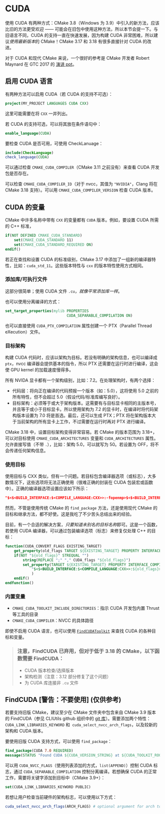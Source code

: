 # CUDA

使用 CUDA 有两种方式：CMake 3.8（Windows 为 3.9）中引入的新方法，应该比旧的方法更受欢迎 —— 可能会在旧包中使用这种方法，所以本节会提一下。与旧语言不同，CUDA 的支持一直在快速发展，因为构建 CUDA 非常困难，所以建议*使用最新版本*的 CMake！CMake 3.17 和 3.18 有很多直接针对 CUDA 的改进。

对于 CUDA 和现代 CMake 来说，一个很好的参考是 CMake 开发者 Robert Maynard 在 GTC 2017 的 [演讲 ppt](http://on-demand.gputechconf.com/gtc/2017/presentation/S7438-robert-maynard-build-systems-combining-cuda-and-machine-learning.pdf)。

## 启用 CUDA 语言

有两种方法可以启用 CUDA（若 CUDA 的支持不可选）：

```cmake
project(MY_PROJECT LANGUAGES CUDA CXX)
```

这里可能需要在将 `CXX` 一并列出。

若 CUDA 的支持可选，可以将其放在条件语句中：

```cmake
enable_language(CUDA)
```

要检查 CUDA 是否可用，可使用 CheckLanuage：

```cmake
include(CheckLanguage)
check_language(CUDA)
```

可以通过检查 `CMAKE_CUDA_COMPILER`（CMake 3.11 之前没有）来查看 CUDA 开发包是否存在。

可以检查 `CMAKE_CUDA_COMPILER_ID`（对于 nvcc，其值为 `"NVIDIA"`，Clang 将在 CMake 3.18 支持）。可以用 `CMAKE_CUDA_COMPILER_VERSION` 检查 CUDA 版本。

## CUDA 的变量

CMake 中许多名称中带有 `CXX` 的变量都有 `CUDA` 版本。例如，要设置 CUDA 所需的 C++ 标准，

```cmake
if(NOT DEFINED CMAKE_CUDA_STANDARD)
    set(CMAKE_CUDA_STANDARD 11)
    set(CMAKE_CUDA_STANDARD_REQUIRED ON)
endif()
```

若正在查找和设置 CUDA 的标准级别，CMake 3.17 中添加了一组新的编译器特性，比如：`cuda_std_11`。这些版本特性与 `cxx` 的版本特性使用方式相同。

### 添加库/可执行文件

这部分很简单；使用 CUDA 文件 `.cu`，_就像平常添加库一样_。

也可以使用分离编译的方式：

```cmake
set_target_properties(mylib PROPERTIES
                            CUDA_SEPARABLE_COMPILATION ON)
```

也可以直接使用 `CUDA_PTX_COMPILATION` 属性创建一个 PTX（Parallel Thread eXecution）文件。

### 目标架构

构建 CUDA 代码时，应该以架构为目标。若没有明确的架构信息，也可以编译成 `ptx`，nvcc 编译器会提供基本的指令，所以 PTX 还需要在运行时进行编译，这会使 GPU kernel 的加载速度慢得多。

所有 NVIDA 显卡都有一个架构级别，比如：7.2。在处理架构时，有两个选择：

- 代码层：将向正在编译的代码预报一个版本（如：5.0），这将使用 5.0 之前的所有特性，但不会超过 5.0（假设代码/标准库编写良好）。
- 目标架构：必须等于或大于架构版本。这需要有与目标显卡相同的主版本号，并且等于或小于目标显卡。所以使用架构为 7.2 的显卡时，在编译时将代码架构版本设置为 7.0 将是首选。最后，还可以生成 PTX；PTX 将在架构版本大于当前架构的所有显卡上工作，不过需要在运行时再对 PTX 进行编译。

CMake 3.18 中，设置目标架构变得非常容易。若 CMake 的版本范围为 3.18+，可以对目标使用 `CMAKE_CUDA_ARCHITECTURES` 变量和 `CUDA_ARCHITECTURES` 属性。允许直接写值（不带 `.`），比如：架构 5.0，可以就写为 50。若设置为 OFF，将不会传递任何架构信息。

### 使用目标

使用目标与 CXX 类似，但有一个问题。若目标包含编译器选项（或标志），大多数情况下，这些选项将无法正确使用（很难正确的封装在 CUDA 包装宏或函数中）。正确的编译器选项设置应该如下所示：

```cmake
"$<$<BUILD_INTERFACE:$<COMPILE_LANGUAGE:CXX>>:-fopenmp>$<$<BUILD_INTERFACE:$<COMPILE_LANGUAGE:CUDA>>:-Xcompiler=-fopenmp>"
```

然而，不管是使用传统 CMake 的 `find_package` 方法，还是使用现代 CMake 的目标和继承方法，都不好使。这是我吃了不少苦头总结出来的经验。

目前，有一个合适的解决方案，*只要知道未别名的目标名称*即可。这是一个函数，若使用 CUDA 编译器，可以通过包装编译选项（标志）来修复仅处理 C++ 的目标：

```cmake
function(CUDA_CONVERT_FLAGS EXISTING_TARGET)
    get_property(old_flags TARGET ${EXISTING_TARGET} PROPERTY INTERFACE_COMPILE_OPTIONS)
    if(NOT "${old_flags}" STREQUAL "")
        string(REPLACE ";" "," CUDA_flags "${old_flags}")
        set_property(TARGET ${EXISTING_TARGET} PROPERTY INTERFACE_COMPILE_OPTIONS
            "$<$<BUILD_INTERFACE:$<COMPILE_LANGUAGE:CXX>>:${old_flags}>$<$<BUILD_INTERFACE:$<COMPILE_LANGUAGE:CUDA>>:-Xcompiler=${CUDA_flags}>"
            )
    endif()
endfunction()
```

### 内置变量

- `CMAKE_CUDA_TOOLKIT_INCLUDE_DIRECTORIES`：指示 CUDA 开发包内置 Thrust 等工具的目录
- `CMAKE_CUDA_COMPILER`：NVCC 的具体路径

即使不启用 CUDA 语言，也可以使用 [`FindCUDAToolkit`](https://cmake.org/cmake/help/git-stage/module/FindCUDAToolkit.html) 来查找 CUDA 的各种目标和变量。

> ### 注意，FindCUDA 已弃用，但对于低于 3.18 的 CMake，以下函数需要 FindCUDA：
>
> - CUDA 版本检查/选择版本
> - 架构检测（注意：3.12 部分修复了这个问题）
> - 为 CUDA 库连接非 `.cu` 文件

## FindCUDA [警告：不要使用] (仅供参考)

若要支持旧版 CMake，建议至少在 CMake 文件夹中包含来自 CMake 3.9 版本的 FindCUDA（参见 CLIUtils github 组织中的 [git 库](https://github.com/CLIUtils/cuda_support)）。需要添加两个特性：`CUDA_LINK_LIBRARIES_KEYWORD` 和` cuda_select_nvcc_arch_flags`，以及较新的架构和 CUDA 版本。

要使用旧版 CUDA 支持方式，可以使用 `find_package`：

```cmake
find_package(CUDA 7.0 REQUIRED)
message(STATUS "Found CUDA ${CUDA_VERSION_STRING} at ${CUDA_TOOLKIT_ROOT_DIR}")
```

可以用 `CUDA_NVCC_FLAGS`（使用列表添加的方式，`list(APPEND)`）控制 CUDA 标志，通过 `CUDA_SEPARABLE_COMPILATION` 控制分离编译。若想确保 CUDA 的正常工作，需要将关键字添加到目标中（CMake 3.9+）：

```cmake
set(CUDA_LINK_LIBRARIES_KEYWORD PUBLIC)
```

若想让用户检查当前硬件的架构标志，可以使用以下方式：

```cmake
cuda_select_nvcc_arch_flags(ARCH_FLAGS) # optional argument for arch to add
```
